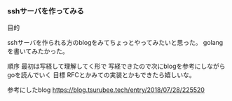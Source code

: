 ### sshサーバを作ってみる

目的　

sshサーバを作られる方のblogをみてちょっとやってみたいと思った。
golangを書いてみたかった。

順序
最初は写経して理解してく形で
写経できたので次にblogを参考にしながらgoを読んでいく
目標
RFCとかみての実装とかもできたら嬉しいな。

参考にしたblog
https://blog.tsurubee.tech/entry/2018/07/28/225520
